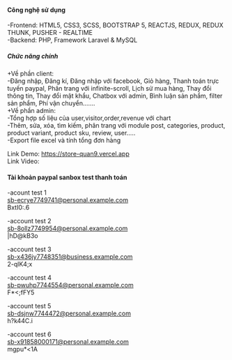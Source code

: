 <h4>Công nghệ sử dụng</h4>
-Frontend: HTML5, CSS3, SCSS, BOOTSTRAP 5, REACTJS, REDUX, REDUX THUNK, PUSHER - REALTIME <br>
-Backend: PHP, Framework Laravel & MySQL <br>

<h5>Chức năng chính</h5>
+Về phần client:<br>
-Đăng nhập, Đăng kí, Đăng nhập với facebook, Giỏ hàng, Thanh toán trực tuyến paypal, Phân trang với infinite-scroll, Lịch sử mua hàng, Thay đổi thông tin, Thay đổi mật khẩu, Chatbox với admin, Bình luận sản phẩm, filter sản phẩm, Phí vận chuyển....... <br>
+Về phần admin:<br>
-Tổng hợp số liệu của user,visitor,order,revenue với chart<br>
-Thêm, sửa, xóa, tìm kiếm, phân trang với module post, categories, product, product variant, product sku, review, user.....<br>
-Export file excel và tính tổng đơn hàng<br>


Link Demo: https://store-quan9.vercel.app </br>
Link Video: </br>





<h4>Tài khoản paypal sanbox test thanh toán</h4>

-acount test 1 </br>
sb-ecrye7749741@personal.example.com </br>
BxtI0:.6

-account test 2 </br>
sb-8ollz7749954@personal.example.com </br>
|hD@kB3o

-account test 3 </br>
sb-x436jy7748351@business.example.com </br>
2-qlK4;x 

-account test 4 </br>
sb-pwuhp7744554@personal.example.com </br>
F*<;fFY5

-account test 5 </br>
sb-dsjnw7744472@personal.example.com </br>
h?k44C.i

-account test 6 </br>
sb-x91858000171@personal.example.com </br>
mgpu*<1A


